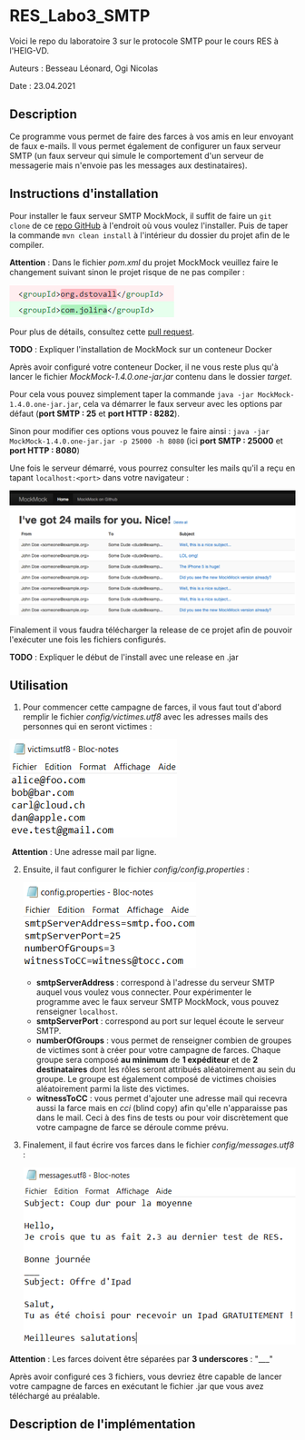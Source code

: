 # RES_Labo3_SMTP
Voici le repo du laboratoire 3 sur le protocole SMTP pour le cours RES à l'HEIG-VD.

Auteurs : Besseau Léonard, Ogi Nicolas

Date : 23.04.2021



## Description
Ce programme vous permet de faire des farces à vos amis en leur envoyant de faux e-mails. Il vous permet également de configurer un faux serveur SMTP (un faux serveur qui simule le comportement d'un serveur de messagerie mais n'envoie pas les messages aux destinataires).



## Instructions d'installation
Pour installer le faux serveur SMTP MockMock, il suffit de faire un `git clone` de ce [repo GitHub](https://github.com/tweakers/MockMock) à l'endroit où vous voulez l'installer. Puis de taper la commande `mvn clean install` à l'intérieur du dossier du projet afin de le compiler. 

**Attention** : Dans le fichier *pom.xml* du projet MockMock veuillez faire le changement suivant sinon le projet risque de ne pas compiler : 

![image-20210423170124329](figures/image-20210423170124329.png)

Pour plus de détails, consultez cette [pull request](https://github.com/tweakers/MockMock/pull/8).

**TODO** : Expliquer l'installation de MockMock sur un conteneur Docker

Après avoir configuré votre conteneur Docker, il ne vous reste plus qu'à lancer le fichier *MockMock-1.4.0.one-jar.jar* contenu dans le dossier *target*. 

Pour cela vous pouvez simplement taper la commande `java -jar MockMock-1.4.0.one-jar.jar`, cela va démarrer le faux serveur avec les options par défaut (**port SMTP : 25** et **port HTTP : 8282**). 

Sinon pour modifier ces options vous pouvez le faire ainsi : `java -jar MockMock-1.4.0.one-jar.jar -p 25000 -h 8080` (ici **port SMTP : 25000** et **port HTTP : 8080**)

Une fois le serveur démarré, vous pourrez consulter les mails qu'il a reçu en tapant `localhost:<port>` dans votre navigateur : 

![image-20210423171350889](figures/image-20210423171350889.png)



Finalement il vous faudra télécharger la release de ce projet afin de pouvoir l'exécuter une fois les fichiers configurés.

**TODO** : Expliquer le début de l'install avec une release en .jar



## Utilisation

1. Pour commencer cette campagne de farces, il vous faut tout d'abord remplir le fichier *config/victimes.utf8* avec les adresses mails des personnes qui en seront victimes :

![image-20210423162301552](figures/image-20210423162301552.png)

​	**Attention** : Une adresse mail par ligne.

2. Ensuite, il faut configurer le fichier *config/config.properties*  :

   ![image-20210423163856518](figures/image-20210423163856518.png)

	
	
	- **smtpServerAddress** : correspond à l'adresse du serveur SMTP auquel vous voulez vous connecter. Pour expérimenter le programme avec le faux serveur SMTP MockMock, vous pouvez renseigner `localhost`.
	- **smtpServerPort** : correspond au port sur lequel écoute le serveur SMTP.
	- **numberOfGroups** : vous permet de renseigner combien de groupes de victimes sont à créer pour votre campagne de farces. Chaque groupe sera composé **au minimum** de **1 expéditeur** et de **2 destinataires** dont les rôles seront attribués aléatoirement au sein du groupe. Le groupe est également composé de victimes choisies aléatoirement parmi la liste des victimes.
	- **witnessToCC** : vous permet d'ajouter une adresse mail qui recevra aussi la farce mais en *cci* (blind copy) afin qu'elle n'apparaisse pas dans le mail. Ceci à des fins de tests ou pour voir discrètement que votre campagne de farce se déroule comme prévu.

3. Finalement, il faut écrire vos farces dans le fichier *config/messages.utf8* :

   ![image-20210423164718030](figures/image-20210423164718030.png)

**Attention** : Les farces doivent être séparées par **3 underscores** : "___"

Après avoir configuré ces 3 fichiers, vous devriez être capable de lancer votre campagne de farces en exécutant le fichier .jar que vous avez téléchargé au préalable.



## Description de l'implémentation

